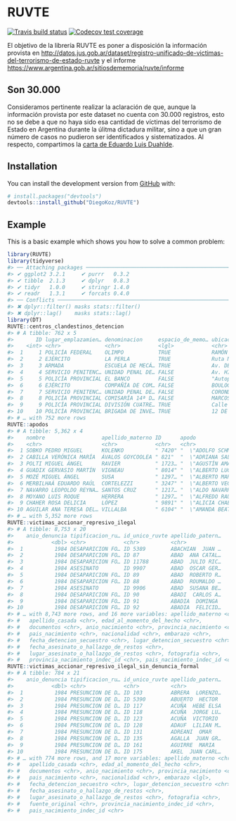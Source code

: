 
<!-- README.md is generated from README.Rmd. Please edit that file -->

# RUVTE

<!-- badges: start -->

[![Travis build
status](https://travis-ci.org/DiegoKoz/RUVTE.svg?branch=master)](https://travis-ci.org/DiegoKoz/RUVTE)
[![Codecov test
coverage](https://codecov.io/gh/DiegoKoz/RUVTE/branch/master/graph/badge.svg)](https://codecov.io/gh/DiegoKoz/RUVTE?branch=master)
<!-- badges: end -->

El objetivo de la librería RUVTE es poner a disposición la información
provista en
<http://datos.jus.gob.ar/dataset/registro-unificado-de-victimas-del-terrorismo-de-estado-ruvte>
y el informe
<https://www.argentina.gob.ar/sitiosdememoria/ruvte/informe>

## Son 30.000

Consideramos pertinente realizar la aclaración de que, aunque la
información provista por este dataset no cuenta con 30.000 registros,
esto no se debe a que no haya sido esa cantidad de víctimas del
terrorismo de Estado en Argentina durante la úlitma dictadura militar,
sino a que un gran número de casos no pudieron ser identificados y
sistematizados. Al respecto, compartimos la [carta de Eduardo Luis
Duahlde](https://diegokoz.github.io/RUVTE//articles/Carta_Duhalde.html).

## Installation

You can install the development version from
[GitHub](https://github.com/) with:

``` r
# install.packages("devtools")
devtools::install_github("DiegoKoz/RUVTE")
```

## Example

This is a basic example which shows you how to solve a common problem:

``` r
library(RUVTE)
library(tidyverse)
#> ── Attaching packages ────────────────────────────────────────────────────────────────────────── tidyverse 1.2.1 ──
#> ✔ ggplot2 3.2.1     ✔ purrr   0.3.2
#> ✔ tibble  2.1.3     ✔ dplyr   0.8.3
#> ✔ tidyr   1.0.0     ✔ stringr 1.4.0
#> ✔ readr   1.3.1     ✔ forcats 0.4.0
#> ── Conflicts ───────────────────────────────────────────────────────────────────────────── tidyverse_conflicts() ──
#> ✖ dplyr::filter() masks stats::filter()
#> ✖ dplyr::lag()    masks stats::lag()
library(DT)
RUVTE::centros_clandestinos_detencion
#> # A tibble: 762 x 5
#>       ID lugar_emplazamien… denominacion     espacio_de_memo… ubicacion    
#>    <int> <chr>              <chr>            <lgl>            <chr>        
#>  1     1 POLICÍA FEDERAL    OLIMPO           TRUE             RAMÓN FALCÓN…
#>  2     2 EJÉRCITO           LA PERLA         TRUE             Ruta Nac. Nº…
#>  3     3 ARMADA             ESCUELA DE MECÁ… TRUE             Av. DEL LIBE…
#>  4     4 SERVICIO PENITENC… UNIDAD PENAL DE… FALSE            Av. HIPÓLITO…
#>  5     5 POLICÍA PROVINCIAL EL BANCO         FALSE            "Autopista R…
#>  6     6 EJÉRCITO           COMPAÑÍA DE COM… FALSE            BOULOGNE SUR…
#>  7     7 SERVICIO PENITENC… UNIDAD PENAL DE… FALSE            CORONDA · SA…
#>  8     8 POLICÍA PROVINCIAL COMISARÍA 14ª D… FALSE            MARCOS PAZ 6…
#>  9     9 POLICÍA PROVINCIAL DIVISIÓN CUATRE… TRUE             Calle 640 y …
#> 10    10 POLICÍA PROVINCIAL BRIGADA DE INVE… TRUE             12 DE OCTUBR…
#> # … with 752 more rows
RUVTE::apodos
#> # A tibble: 5,362 x 4
#>    nombre                  apellido_materno ID      apodo                  
#>    <chr>                   <chr>            <chr>   <chr>                  
#>  1 SOBKO PEDRO MIGUEL      KOLENKO          " 7420" "  \"ADOLFO SCHMIDT\"" 
#>  2 CABILLA VERÓNICA MARÍA  ÁVALOS GOYCOOLEA " 821"  "  \"ADRIANA SALAS\""  
#>  3 POLTI MIGUEL ÁNGEL      RAVIER           " 1723… "  \"AGUSTÍN AMADO ARC…
#>  4 GUADIX GERVASIO MARTÍN  VIGNEAU          " 8014" "  \"ALBERTO LUCIO CAS…
#>  5 MOZÉ MIGUEL ÁNGEL       SUSA             " 1297… "  \"ALBERTO MARULL\"" 
#>  6 MERBILHAÁ EDUARDO RAÚL  CORTELEZZI       " 3247" "  \"ALBERTO VEGA\""   
#>  7 NAVARRO LEOPOLDO REYNA… SANTOS CRUZ      " 1217… "  \"ALDO NAVARRO\""   
#>  8 MOYANO LUIS ROQUE       HERRERA          " 1297… "  \"ALFREDO RAÚL CALL…
#>  9 CHAHER ROSA DELICIA     LÓPEZ            " 9891" "  \"ALICIA CHAER\""   
#> 10 AGUILAR ANA TERESA DEL… VILLALBA         " 6104" "  \"AMANDA BEATRIZ TO…
#> # … with 5,352 more rows
RUVTE::victimas_accionar_represivo_ilegal
#> # A tibble: 8,753 x 20
#>    anio_denuncia tipificacion_ru… id_unico_ruvte apellido_patern…
#>            <dbl> <chr>            <chr>          <chr>           
#>  1          1984 DESAPARICION FO… ID 5389        ABACHIAN  JUAN …
#>  2          1984 DESAPARICION FO… ID 87          ABAD  ANA CATAL…
#>  3          1984 DESAPARICION FO… ID 11788       ABAD  JULIO RIC…
#>  4          1984 ASESINATO        ID 9907        ABAD  OSCAR GER…
#>  5          1984 DESAPARICION FO… ID 89          ABAD  ROBERTO R…
#>  6          1984 DESAPARICION FO… ID 88          ABAD  ROUMALDO …
#>  7          1984 ASESINATO        ID 9906        ABAD  SUSANA BE…
#>  8          1984 DESAPARICION FO… ID 90          ABADI  CARLOS A…
#>  9          1984 DESAPARICION FO… ID 91          ABADIA  DOMINGA 
#> 10          1984 DESAPARICION FO… ID 92          ABADIA  FELICID…
#> # … with 8,743 more rows, and 16 more variables: apellido_materno <chr>,
#> #   apellido_casada <chr>, edad_al_momento_del_hecho <chr>,
#> #   documentos <chr>, anio_nacimiento <chr>, provincia_nacimiento <chr>,
#> #   pais_nacimiento <chr>, nacionalidad <chr>, embarazo <chr>,
#> #   fecha_detencion_secuestro <chr>, lugar_detencion_secuestro <chr>,
#> #   fecha_asesinato_o_hallazgo_de_restos <chr>,
#> #   lugar_asesinato_o_hallazgo_de_restos <chr>, fotografia <chr>,
#> #   provincia_nacimiento_indec_id <chr>, pais_nacimiento_indec_id <chr>
RUVTE::victimas_accionar_represivo_ilegal_sin_denuncia_formal
#> # A tibble: 784 x 21
#>    anio_denuncia tipificacion_ru… id_unico_ruvte apellido_patern…
#>            <dbl> <chr>            <chr>          <chr>           
#>  1          1984 PRESUNCION DE D… ID 103         ABRERA  LORENZO…
#>  2          1984 PRESUNCION DE D… ID 5390        ABUERTO  HECTOR 
#>  3          1984 PRESUNCION DE D… ID 117         ACUÑA  HEBE ELSA
#>  4          1984 PRESUNCION DE D… ID 118         ACUÑA  JORGE LU…
#>  5          1984 PRESUNCION DE D… ID 123         ACUÑA  VICTORIO 
#>  6          1984 PRESUNCION DE D… ID 128         ADAUF  LILIAN M…
#>  7          1984 PRESUNCION DE D… ID 131         ADREANI  OMAR   
#>  8          1984 PRESUNCION DE D… ID 135         AGALLA  JUAN GR…
#>  9          1984 PRESUNCION DE D… ID 161         AGUIRRE  MARIA  
#> 10          1984 PRESUNCION DE D… ID 175         AKEL  JUAN CARL…
#> # … with 774 more rows, and 17 more variables: apellido_materno <chr>,
#> #   apellido_casada <chr>, edad_al_momento_del_hecho <chr>,
#> #   documentos <chr>, anio_nacimiento <chr>, provincia_nacimiento <chr>,
#> #   pais_nacimiento <chr>, nacionalidad <chr>, embarazo <lgl>,
#> #   fecha_detencion_secuestro <chr>, lugar_detencion_secuestro <chr>,
#> #   fecha_asesinato_o_hallazgo_de_restos <chr>,
#> #   lugar_asesinato_o_hallazgo_de_restos <chr>, fotografia <chr>,
#> #   fuente_original <chr>, provincia_nacimiento_indec_id <chr>,
#> #   pais_nacimiento_indec_id <chr>
```
